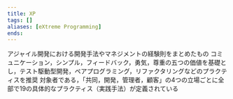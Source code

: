 ```yaml
---
title: XP
tags: []
aliases: [eXtreme Programming]
ends: 
---
```

アジャイル開発における開発手法やマネジメントの経験則をまとめたもの
コミュニケーション，シンプル，フィードバック，勇気，尊重の五つの価値を基礎とし，テスト駆動型開発，ペアプログラミング，リファクタリングなどのプラクティスを推奨
対象者である，「共同，開発，管理者，顧客」の4つの立場ごとに全部で19の具体的なプラクティス（実践手法）が定義されている